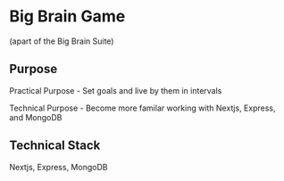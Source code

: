 # Big Brain Game
(apart of the Big Brain Suite)

## Purpose
Practical Purpose - Set goals and live by them in intervals

Technical Purpose - Become more familar working with Nextjs, Express, and MongoDB

## Technical Stack
Nextjs, Express, MongoDB
